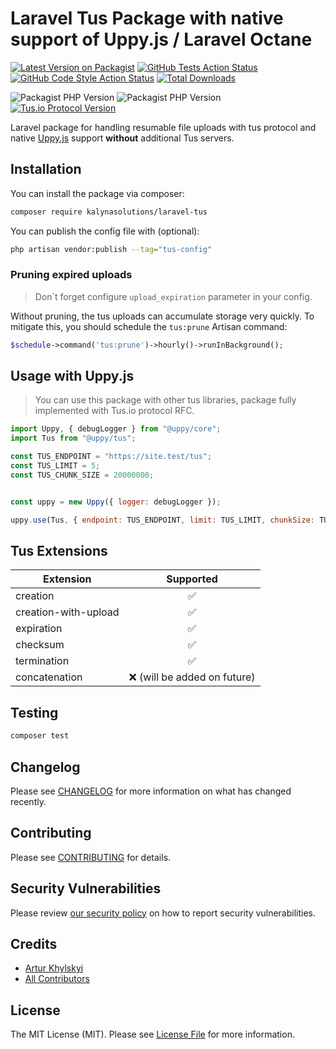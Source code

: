 # Laravel Tus Package with native support of Uppy.js / Laravel Octane

[![Latest Version on Packagist](https://img.shields.io/packagist/v/kalynasolutions/laravel-tus.svg?style=flat-square)](https://packagist.org/packages/kalynasolutions/laravel-tus)
[![GitHub Tests Action Status](https://img.shields.io/github/actions/workflow/status/kalynasolutions/laravel-tus/run-tests.yml?branch=main&label=tests&style=flat-square)](https://github.com/kalynasolutions/laravel-tus/actions?query=workflow%3Arun-tests+branch%3Amain)
[![GitHub Code Style Action Status](https://img.shields.io/github/actions/workflow/status/kalynasolutions/laravel-tus/fix-php-code-style-issues.yml?branch=main&label=code%20style&style=flat-square)](https://github.com/kalynasolutions/laravel-tus/actions?query=workflow%3A"Fix+PHP+code+style+issues"+branch%3Amain)
[![Total Downloads](https://img.shields.io/packagist/dt/kalynasolutions/laravel-tus.svg?style=flat-square)](https://packagist.org/packages/kalynasolutions/laravel-tus)

![Packagist PHP Version](https://img.shields.io/packagist/dependency-v/kalynasolutions/laravel-tus/php?style=flat-square)
![Packagist PHP Version](https://img.shields.io/packagist/dependency-v/kalynasolutions/laravel-tus/illuminate/contracts?color=%23F05340&label=laravel&style=flat-square)
[![Tus.io Protocol Version](https://img.shields.io/badge/tus.io_protocol-1.0.0-brightgreen?style=flat-square)](https://tus.io/protocols/resumable-upload.html)

Laravel package for handling resumable file uploads with tus protocol and native [Uppy.js](https://uppy.io) support **without** additional Tus servers.

## Installation

You can install the package via composer:

```bash
composer require kalynasolutions/laravel-tus
```

You can publish the config file with (optional):

```bash
php artisan vendor:publish --tag="tus-config"
```

### Pruning expired uploads

> Don\`t forget configure `upload_expiration` parameter in your config.

Without pruning, the tus uploads can accumulate storage very quickly. To mitigate this, you should schedule the `tus:prune` Artisan command:

```php
$schedule->command('tus:prune')->hourly()->runInBackground();
```

## Usage with Uppy.js

> You can use this package with other tus libraries, package fully implemented with Tus.io protocol RFC.

```js
import Uppy, { debugLogger } from "@uppy/core";
import Tus from "@uppy/tus";

const TUS_ENDPOINT = "https://site.test/tus";
const TUS_LIMIT = 5;
const TUS_CHUNK_SIZE = 20000000;


const uppy = new Uppy({ logger: debugLogger });

uppy.use(Tus, { endpoint: TUS_ENDPOINT, limit: TUS_LIMIT, chunkSize: TUS_CHUNK_SIZE })
```

## Tus Extensions

| Extension            |          Supported          |
|----------------------|:---------------------------:|
| creation             |              ✅              |
| creation-with-upload |              ✅              |
| expiration           |              ✅              |
| checksum             |              ✅              |
| termination          |              ✅              |
| concatenation        | ❌ (will be added on future) |

## Testing

```bash
composer test
```

## Changelog

Please see [CHANGELOG](CHANGELOG.md) for more information on what has changed recently.

## Contributing

Please see [CONTRIBUTING](CONTRIBUTING.md) for details.

## Security Vulnerabilities

Please review [our security policy](../../security/policy) on how to report security vulnerabilities.

## Credits

- [Artur Khylskyi](https://github.com/arthurpatriot)
- [All Contributors](../../contributors)

## License

The MIT License (MIT). Please see [License File](LICENSE.md) for more information.
